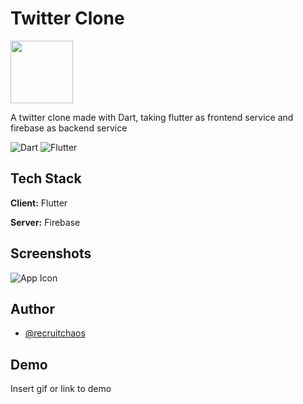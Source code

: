 
# Twitter Clone 
<img src = "assets/icon.svg" width = "100">

A twitter clone made with Dart, taking flutter as frontend service and firebase as backend service

![Dart](https://img.shields.io/badge/Dart-0175C2?style=for-the-badge&logo=dart&logoColor=white) <space> ![Flutter](https://img.shields.io/badge/Flutter-02569B?style=for-the-badge&logo=flutter&logoColor=white)





## Tech Stack

**Client:** Flutter

**Server:** Firebase


## Screenshots

![App Icon](assets/icon.svg)


## Author

- [@recruitchaos](https://www.github.com/recruitchaos)


## Demo

Insert gif or link to demo


